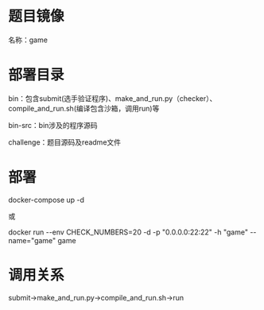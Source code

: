 # 题目镜像
名称：game

# 部署目录

bin：包含submit(选手验证程序)、make_and_run.py（checker）、compile_and_run.sh(编译包含沙箱，调用run)等

bin-src：bin涉及的程序源码

challenge：题目源码及readme文件

# 部署

docker-compose up -d

或

docker run --env CHECK_NUMBERS=20 -d -p "0.0.0.0:22:22" -h "game" --name="game" game

# 调用关系

submit->make_and_run.py->compile_and_run.sh->run


